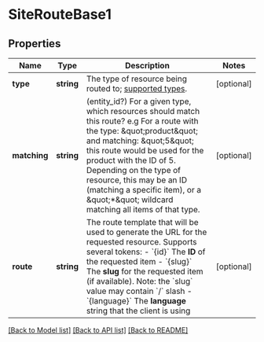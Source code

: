 # SiteRouteBase1

## Properties
Name | Type | Description | Notes
------------ | ------------- | ------------- | -------------
**type** | **string** | The type of resource being routed to; [supported types](https://developer.bigcommerce.com/api-reference/cart-checkout/sites-routes-api#route-types). | [optional] 
**matching** | **string** | (entity_id?) For a given type, which resources should match this route? e.g For a route with the type: \&quot;product\&quot; and matching: \&quot;5\&quot; this route would be used for the product with the ID of 5.  Depending on the type of resource, this may be an ID (matching a specific item), or a \&quot;*\&quot; wildcard matching all items of that type. | [optional] 
**route** | **string** | The route template that will be used to generate the URL for the requested resource.  Supports several tokens: - &#x60;{id}&#x60; The **ID** of the requested item - &#x60;{slug}&#x60; The **slug** for the requested item (if available). Note: the &#x60;slug&#x60; value may contain &#x60;/&#x60; slash - &#x60;{language}&#x60; The **language** string that the client is using | [optional] 

[[Back to Model list]](../../README.md#documentation-for-models) [[Back to API list]](../../README.md#documentation-for-api-endpoints) [[Back to README]](../../README.md)

